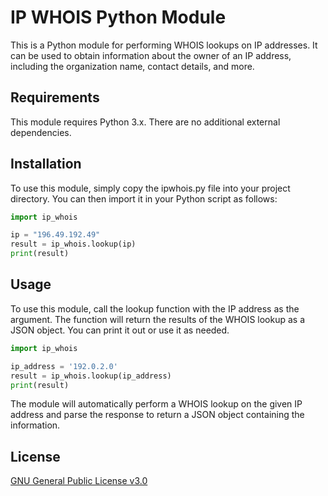 # IP WHOIS Python Module

This is a Python module for performing WHOIS lookups on IP addresses. It can be used to obtain information about the owner of an IP address, including the organization name, contact details, and more.


## Requirements

This module requires Python 3.x. There are no additional external dependencies.


## Installation

To use this module, simply copy the ipwhois.py file into your project directory. You can then import it in your Python script as follows:

```py
import ip_whois

ip = "196.49.192.49"
result = ip_whois.lookup(ip)
print(result)
```


## Usage

To use this module, call the lookup function with the IP address as the argument. The function will return the results of the WHOIS lookup as a JSON object. You can print it out or use it as needed.

```py
import ip_whois

ip_address = '192.0.2.0'
result = ip_whois.lookup(ip_address)
print(result)
```

The module will automatically perform a WHOIS lookup on the given IP address and parse the response to return a JSON object containing the information.


## License

[GNU General Public License v3.0](aa)

